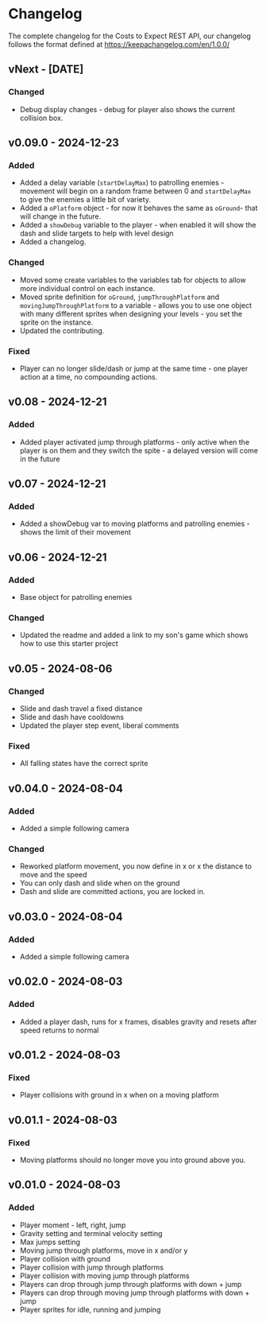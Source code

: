 # Changelog

The complete changelog for the Costs to Expect REST API, our changelog follows the format defined at https://keepachangelog.com/en/1.0.0/

## vNext - [DATE]

### Changed
- Debug display changes - debug for player also shows the current collision box.

## v0.09.0 - 2024-12-23

### Added

- Added a delay variable (`startDelayMax`) to patrolling enemies - movement will begin on a random frame between 0 and `startDelayMax` to give the enemies a little bit of variety.
- Added a `oPlatform` object - for now it behaves the same as `oGround`- that will change in the future.
- Added a `showDebug` variable to the player - when enabled it will show the dash and slide targets to help with level design
- Added a changelog.

### Changed

- Moved some create variables to the variables tab for objects to allow more individual control on each instance.
- Moved sprite definition for `oGround`, `jumpThroughPlatform` and `movingJumpThroughPlatform` to a variable - allows you to use one object with many different sprites when designing your levels - you set the sprite on the instance.
- Updated the contributing.

### Fixed

- Player can no longer slide/dash or jump at the same time - one player action at a time, no compounding actions.

## v0.08 - 2024-12-21

### Added

- Added player activated jump through platforms - only active when the player is on them and they switch the spite - a delayed version will come in the future

## v0.07 - 2024-12-21

### Added

- Added a showDebug var to moving platforms and patrolling enemies - shows the limit of their movement

## v0.06 - 2024-12-21

### Added

- Base object for patrolling enemies

### Changed

- Updated the readme and added a link to my son's game which shows how to use this starter project

## v0.05 - 2024-08-06

### Changed

- Slide and dash travel a fixed distance
- Slide and dash have cooldowns
- Updated the player step event, liberal comments

### Fixed

- All falling states have the correct sprite

## v0.04.0 - 2024-08-04

### Added

- Added a simple following camera

### Changed

- Reworked platform movement, you now define in x or x the distance to move and the speed
- You can only dash and slide when on the ground
- Dash and slide are committed actions, you are locked in.

## v0.03.0 - 2024-08-04

### Added

- Added a simple following camera

## v0.02.0 - 2024-08-03

### Added

- Added a player dash, runs for x frames, disables gravity and resets after speed returns to normal

## v0.01.2 - 2024-08-03

### Fixed 

- Player collisions with ground in x when on a moving platform

## v0.01.1 - 2024-08-03

### Fixed 

- Moving platforms should no longer move you into ground above you.


## v0.01.0 - 2024-08-03

### Added

- Player moment - left, right, jump
- Gravity setting and terminal velocity setting
- Max jumps setting
- Moving jump through platforms, move in x and/or y
- Player collision with ground
- Player collision with jump through platforms
- Player collision with moving jump through platforms
- Players can drop through jump through platforms with down + jump
- Players can drop through moving jump through platforms with down + jump
- Player sprites for idle, running and jumping

